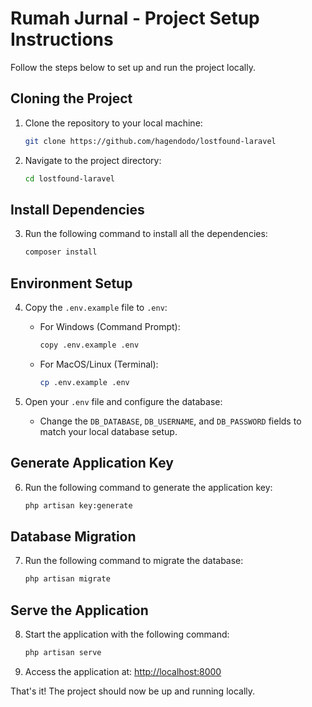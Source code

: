 # Rumah Jurnal - Project Setup Instructions

Follow the steps below to set up and run the project locally.

## Cloning the Project

1. Clone the repository to your local machine:

    ```bash
    git clone https://github.com/hagendodo/lostfound-laravel
    ```

2. Navigate to the project directory:
    ```bash
    cd lostfound-laravel
    ```

## Install Dependencies

3. Run the following command to install all the dependencies:
    ```bash
    composer install
    ```

## Environment Setup

4. Copy the `.env.example` file to `.env`:

    - For Windows (Command Prompt):
        ```bash
        copy .env.example .env
        ```
    - For MacOS/Linux (Terminal):
        ```bash
        cp .env.example .env
        ```

5. Open your `.env` file and configure the database:
    - Change the `DB_DATABASE`, `DB_USERNAME`, and `DB_PASSWORD` fields to match your local database setup.

## Generate Application Key

6. Run the following command to generate the application key:
    ```bash
    php artisan key:generate
    ```

## Database Migration

7. Run the following command to migrate the database:
    ```bash
    php artisan migrate
    ```

## Serve the Application

8. Start the application with the following command:

    ```bash
    php artisan serve
    ```

9. Access the application at: [http://localhost:8000](http://localhost:8000)

That's it! The project should now be up and running locally.
